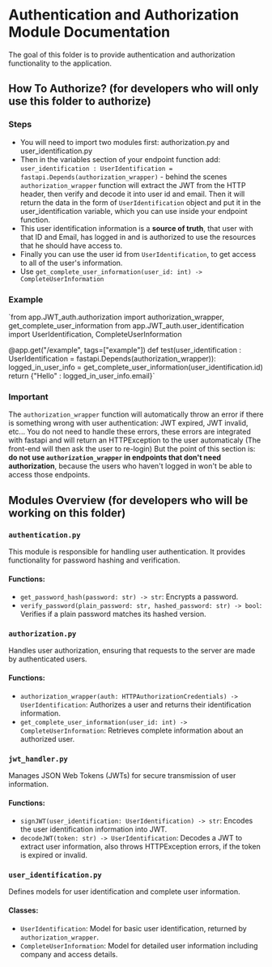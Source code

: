 # Authentication and Authorization Module Documentation
The goal of this folder is to provide authentication and authorization functionality to the application.

## How To Authorize? (for developers who will only use this folder to authorize)
### Steps
* You will need to import two modules first: authorization.py and user_identification.py
* Then in the variables section of your endpoint function add: `user_identification : UserIdentification = fastapi.Depends(authorization_wrapper)` - behind the scenes `authorization_wrapper` function will extract the JWT from the HTTP header, then verify and decode it into user id and email. Then it will return the data in the form of `UserIdentification` object and put it in the user_identification variable, which you can use inside your endpoint function.
* This user identification information is a **source of truth**, that user with that ID and Email, has logged in and is authorized to use the resources that he should have access to.
* Finally you can use the user id from `UserIdentification`, to get access to all of the user's information.
* Use `get_complete_user_information(user_id: int) -> CompleteUserInformation`

### Example
`from app.JWT_auth.authorization import authorization_wrapper, get_complete_user_information
from app.JWT_auth.user_identification import UserIdentification, CompleteUserInformation

@app.get("/example", tags=["example"])
def test(user_identification : UserIdentification = fastapi.Depends(authorization_wrapper)):
    logged_in_user_info = get_complete_user_information(user_identification.id)
    return {"Hello" : logged_in_user_info.email}`

### Important
The `authorization_wrapper` function will automatically throw an error if there is something wrong with user authentication: JWT expired, JWT invalid, etc...
You do not need to handle these errors, these errors are integrated with fastapi and will return an HTTPException to the user automaticaly (The front-end will then ask the user to re-login)
But the point of this section is: **do not use `authorization_wrapper` in endpoints that don't need authorization**, because the users who haven't logged in won't be able to access those endpoints.

## Modules Overview (for developers who will be working on this folder)

### `authentication.py`
This module is responsible for handling user authentication. It provides functionality for password hashing and verification.

#### Functions:
- `get_password_hash(password: str) -> str`: Encrypts a password.
- `verify_password(plain_password: str, hashed_password: str) -> bool`: Verifies if a plain password matches its hashed version.

### `authorization.py`
Handles user authorization, ensuring that requests to the server are made by authenticated users.

#### Functions:
- `authorization_wrapper(auth: HTTPAuthorizationCredentials) -> UserIdentification`: Authorizes a user and returns their identification information.
- `get_complete_user_information(user_id: int) -> CompleteUserInformation`: Retrieves complete information about an authorized user.

### `jwt_handler.py`
Manages JSON Web Tokens (JWTs) for secure transmission of user information.

#### Functions:
- `signJWT(user_identification: UserIdentification) -> str`: Encodes the user identification information into JWT.
- `decodeJWT(token: str) -> UserIdentification`: Decodes a JWT to extract user information, also throws HTTPException errors, if the token is expired or invalid.

### `user_identification.py`
Defines models for user identification and complete user information.

#### Classes:
- `UserIdentification`: Model for basic user identification, returned by `authorization_wrapper`.
- `CompleteUserInformation`: Model for detailed user information including company and access details.
